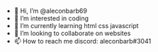- 👋 Hi, I’m @aleconbarb69
- 👀 I’m interested in coding
- 🌱 I’m currently learning html css javascript
- 💞️ I’m looking to collaborate on websites
- 📫 How to reach me discord: aleconbarb#3041

<!---
aleconbarb69/aleconbarb69 is a ✨ special ✨ repository because its `README.md` (this file) appears on your GitHub profile.
You can click the Preview link to take a look at your changes.
--->
